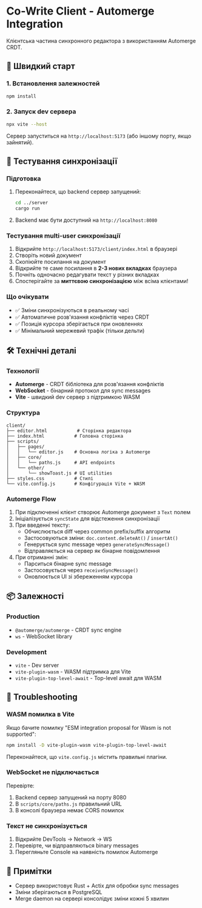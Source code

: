 # Co-Write Client - Automerge Integration

Клієнтська частина синхронного редактора з використанням Automerge CRDT.

## 🚀 Швидкий старт

### 1. Встановлення залежностей

```bash
npm install
```

### 2. Запуск dev сервера

```bash
npx vite --host
```

Сервер запуститься на `http://localhost:5173` (або іншому порту, якщо зайнятий).

## 🧪 Тестування синхронізації

### Підготовка

1. Переконайтеся, що backend сервер запущений:
   ```bash
   cd ../server
   cargo run
   ```

2. Backend має бути доступний на `http://localhost:8080`

### Тестування multi-user синхронізації

1. Відкрийте `http://localhost:5173/client/index.html` в браузері
2. Створіть новий документ
3. Скопіюйте посилання на документ
4. Відкрийте те саме посилання в **2-3 нових вкладках** браузера
5. Почніть одночасно редагувати текст у різних вкладках
6. Спостерігайте за **миттєвою синхронізацією** між всіма клієнтами!

### Що очікувати

- ✅ Зміни синхронізуються в реальному часі
- ✅ Автоматичне розв'язання конфліктів через CRDT
- ✅ Позиція курсора зберігається при оновленнях
- ✅ Мінімальний мережевий трафік (тільки дельти)

## 🛠 Технічні деталі

### Технології

- **Automerge** - CRDT бібліотека для розв'язання конфліктів
- **WebSocket** - бінарний протокол для sync messages
- **Vite** - швидкий dev сервер з підтримкою WASM

### Структура

```
client/
├── editor.html           # Сторінка редактора
├── index.html           # Головна сторінка
├── scripts/
│   ├── pages/
│   │   └── editor.js    # Основна логіка з Automerge
│   ├── core/
│   │   └── paths.js     # API endpoints
│   └── other/
│       └── showToast.js # UI utilities
├── styles.css           # Стилі
└── vite.config.js       # Конфігурація Vite + WASM
```

### Automerge Flow

1. При підключенні клієнт створює Automerge документ з `Text` полем
2. Ініціалізується `syncState` для відстеження синхронізації
3. При введенні тексту:
   - Обчислюється diff через common prefix/suffix алгоритм
   - Застосовуються зміни: `doc.content.deleteAt()` / `insertAt()`
   - Генерується sync message через `generateSyncMessage()`
   - Відправляється на сервер як бінарне повідомлення
4. При отриманні змін:
   - Парситься бінарне sync message
   - Застосовується через `receiveSyncMessage()`
   - Оновлюється UI зі збереженням курсора

## 📦 Залежності

### Production
- `@automerge/automerge` - CRDT sync engine
- `ws` - WebSocket library

### Development
- `vite` - Dev server
- `vite-plugin-wasm` - WASM підтримка для Vite
- `vite-plugin-top-level-await` - Top-level await для WASM

## 🐛 Troubleshooting

### WASM помилка в Vite

Якщо бачите помилку "ESM integration proposal for Wasm is not supported":

```bash
npm install -D vite-plugin-wasm vite-plugin-top-level-await
```

Переконайтеся, що `vite.config.js` містить правильні плагіни.

### WebSocket не підключається

Перевірте:
1. Backend сервер запущений на порту 8080
2. В `scripts/core/paths.js` правильний URL
3. В консолі браузера немає CORS помилок

### Текст не синхронізується

1. Відкрийте DevTools → Network → WS
2. Перевірте, чи відправляються binary messages
3. Перегляньте Console на наявність помилок Automerge

## 📝 Примітки

- Сервер використовує Rust + Actix для обробки sync messages
- Зміни зберігаються в PostgreSQL
- Merge daemon на сервері консолідує зміни кожні 5 хвилин

